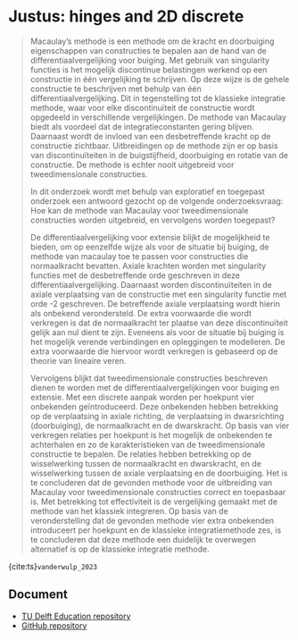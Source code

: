 # Justus: hinges and 2D discrete

> Macaulay’s methode is een methode om de kracht en doorbuiging eigenschappen van constructies te bepalen aan de hand van de differentiaalvergelijking voor buiging. Met gebruik van singularity functies is het mogelijk discontinue belastingen werkend op een constructie in één vergelijking te schrijven. Op deze wijze is de gehele constructie te beschrijven met behulp van één differentiaalvergelijking. Dit in tegenstelling tot de klassieke integratie methode, waar voor elke discontinuïteit de constructie wordt opgedeeld in verschillende vergelijkingen.
> De methode van Macaulay biedt als voordeel dat de integratieconstanten gering blijven. Daarnaast wordt de invloed van een desbetreffende kracht op de constructie zichtbaar. Uitbreidingen op de methode zijn er op basis van discontinuïteiten in de buigstijfheid, doorbuiging en rotatie van de constructie. De methode is echter nooit uitgebreid voor tweedimensionale constructies.
> 
> In dit onderzoek wordt met behulp van exploratief en toegepast onderzoek een antwoord gezocht op de volgende onderzoeksvraag:
Hoe kan de methode van Macaulay voor tweedimensionale constructies worden uitgebreid,
en vervolgens worden toegepast?
> 
> De differentiaalvergelijking voor extensie blijkt de mogelijkheid te bieden, om op eenzelfde wijze als voor de situatie bij buiging, de methode van macaulay toe te passen voor constructies die normaalkracht bevatten. Axiale krachten worden met singularity functies met de desbetreffende orde geschreven in deze differentiaalvergelijking. Daarnaast worden discontinuïteiten in de axiale verplaatsing van de constructie met een singularity functie met orde -2 geschreven. De betreffende axiale verplaatsing wordt hierin als onbekend verondersteld. De extra voorwaarde die wordt verkregen is dat de normaalkracht ter plaatse van deze discontinuïteit gelijk aan nul dient te zijn. Eveneens als voor de situatie bij buiging is het mogelijk verende verbindingen en opleggingen te modelleren. De extra voorwaarde die hiervoor wordt verkregen is gebaseerd op de theorie van lineaire veren.
> 
> Vervolgens blijkt dat tweedimensionale constructies beschreven dienen te worden met de differentiaalvergelijkingen voor buiging en extensie. Met een discrete aanpak worden per hoekpunt vier onbekenden geïntroduceerd. Deze onbekenden hebben betrekking op de verplaatsing in axiale richting, de verplaatsing in dwarsrichting (doorbuiging), de normaalkracht en de dwarskracht. Op basis van vier verkregen relaties per hoekpunt is het mogelijk de onbekenden te achterhalen en zo de karakteristieken van de tweedimensionale constructie te bepalen. De relaties hebben betrekking op de wisselwerking tussen de normaalkracht en dwarskracht, en de wisselwerking tussen de axiale verplaatsing en de doorbuiging.
> Het is te concluderen dat de gevonden methode voor de uitbreiding van Macaulay voor tweedimensionale constructies correct en toepasbaar is. Met betrekking tot effectiviteit is de vergelijking gemaakt met de methode van het klassiek integreren. Op basis van de veronderstelling dat de gevonden methode vier extra onbekenden introduceert per hoekpunt en de klassieke integratiemethode zes, is te concluderen dat deze methode een duidelijk te overwegen alternatief is op de klassieke integratie methode.

{cite:ts}`vanderwulp_2023`

## Document
- [TU Delft Education repository](http://resolver.tudelft.nl/uuid:96ec934a-4520-465f-8079-01b9fad73360)
- [GitHub repository](https://github.com/jvanderWulp/De-methode-van-Macaulay-voor-tweedimensionale-constructies)